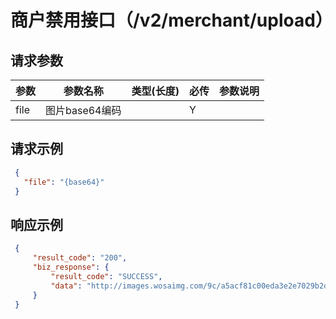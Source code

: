# 商户禁用接口（/v2/merchant/upload）

## 请求参数

参数 | 参数名称 | 类型(长度) | 必传| 参数说明
--------- | ------ | ----- | -------|-------------------
file | 图片base64编码 ||Y|


## 请求示例

   
   ```json
    {
      "file": "{base64}"
    }
   ```
   
## 响应示例

   
   ```json
    {
        "result_code": "200",
        "biz_response": {
            "result_code": "SUCCESS",
            "data": "http://images.wosaimg.com/9c/a5acf81c00eda3e2e7029b2da32918d439ffa9.jpg"
        }
    }
   ```
